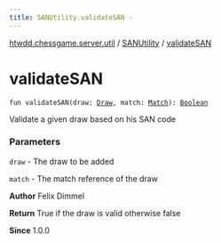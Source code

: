 ```yaml
---
title: SANUtility.validateSAN - 
---
```


[htwdd.chessgame.server.util](../index.html) / [SANUtility](index.html) / [validateSAN](./validate-s-a-n.html)

# validateSAN

`fun validateSAN(draw: `[`Draw`](../../htwdd.chessgame.server.model/-draw/index.html)`, match: `[`Match`](../../htwdd.chessgame.server.model/-match/index.html)`): `[`Boolean`](https://kotlinlang.org/api/latest/jvm/stdlib/kotlin/-boolean/index.html)

Validate a given draw based on his SAN code

### Parameters

`draw` - The draw to be added

`match` - The match reference of the draw

**Author**
Felix Dimmel

**Return**
True if the draw is valid otherwise false

**Since**
1.0.0


